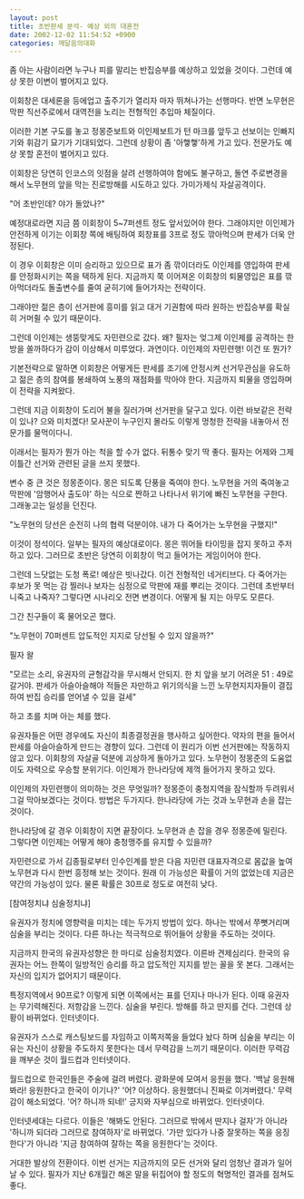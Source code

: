 ```yaml
---
layout: post
title: 초반판세 분석- 예상 외의 대혼전
date: 2002-12-02 11:54:52 +0900
categories: 깨달음의대화
---
```

좀 아는 사람이라면 누구나 피를 말리는 반집승부를 예상하고 있었을 것이다. 그런데 예상 못한 이변이 벌어지고 있다.
  

  
이회창은 대세론을 등에업고 출주기가 열리자 마자 뛰쳐나가는 선행마다. 반면 노무현은 막판 직선주로에서 대역전을 노리는 전형적인 추입마 체질이다.
  

  
이러한 기본 구도를 놓고 정몽준보트와 이인제보트가 턴 마크를 앞두고 선보이는 인빠지기와 휘감기 묘기가 기대되었다. 그런데 상황이 좀 '아&#54671;&#54671;'하게 가고 있다. 전문가도 예상 못할 혼전이 벌어지고 있다.
  

  
이회창은 당연히 인코스의 잇점을 살려 선행하여야 함에도 불구하고, 돌연 주로변경을 해서 노무현의 앞을 막는 진로방해를 시도하고 있다. 가미가제식 자살공격이다.
  

  
"어 초반인데? 야가 돌았나?"
  

  
예정대로라면 지금 쯤 이회창이 5~7퍼센트 정도 앞서있어야 한다. 그래야지만 이인제가 안전하게 이기는 이회창 쪽에 배팅하여 회창표를 3프로 정도 깎아먹으며 판세가 더욱 안정된다.
  

  
이 경우 이회창은 이미 승리하고 있으므로 표가 좀 깎이더라도 이인제를 영입하여 판세를 안정화시키는 쪽을 택하게 된다. 지금까지 쭉 이어져온 이회창의 퇴물영입은 표를 깎아먹더라도 돌출변수를 줄여 굳히기에 들어가자는 전략이다.
  

  
그래야만 젊은 층이 선거판에 흥미를 읽고 대거 기권함에 따라 원하는 반집승부를 확실히 거머쥘 수 있기 때문이다.
  

  
그런데 이인제는 생뚱맞게도 자민련으로 갔다. 왜? 필자는 엊그제 이인제를 공격하는 한 방을 쏠까하다가 감이 이상해서 미루었다. 과연이다. 이인제의 자민련행! 이건 또 뭔가?
  

  
기본전략으로 말하면 이회창은 어떻게든 판세를 조기에 안정시켜 선거무관심을 유도하고 젊은 층의 참여를 봉쇄하여 노풍의 재점화를 막아야 한다. 지금까지 퇴물을 영입하며 이 전략을 지켜왔다.
  

  
그런데 지금 이회창이 도리어 불을 질러가며 선거판을 달구고 있다. 이런 바보같은 전략이 있나? 으와 미치겠다! 모사꾼이 누구인지 몰라도 이렇게 멍청한 전략을 내놓아서 전문가를 물먹이다니.
  

  
이래서는 필자가 뭔가 아는 척을 할 수가 없다. 뒤통수 맞기 딱 좋다. 필자는 어제와 그제 이틀간 선거와 관련된 글을 쓰지 못했다.
  

  
변수 중 큰 것은 정몽준이다. 몽은 되도록 단풍을 죽여야 한다. 노무현을 거의 죽여놓고 막판에 '암행어사 출도야' 하는 식으로 짠하고 나타나서 위기에 빠진 노무현을 구한다. 그래놓고는 일성을 던진다.
  

  
"노무현의 당선은 순전히 나의 협력 덕분이야. 내가 다 죽어가는 노무현을 구했지!"
  

  
이것이 정석이다. 일부는 필자의 예상대로이다. 몽은 뛰어들 타이밍을 잡지 못하고 주저하고 있다. 그러므로 초반은 당연히 이회창이 먹고 들어가는 게임이어야 한다.
  

  
그런데 느닷없는 도청 폭로! 예상은 빗나갔다. 이건 전형적인 네거티브다. 다 죽어가는 후보가 못 먹는 감 찔러나 보자는 심정으로 막판에 재를 뿌리는 것이다. 그런데 초반부터 니죽고 나죽자? 그렇다면 시나리오 전면 변경이다. 어떻게 될 지는 아무도 모른다.
  

  
그간 친구들이 혹 물어오곤 했다.
  
"노무현이 70퍼센트 압도적인 지지로 당선될 수 있지 않을까?"
  
필자 왈
  
"모르는 소리, 유권자의 균형감각을 무시해서 안되지. 한 치 앞을 보기 어려운 51 : 49로 갈거야. 판세가 아슬아슬해야 적들은 자만하고 위기의식을 느낀 노무현지지자들이 결집하여 반집 승리를 얻어낼 수 있을 걸세"
  
하고 초를 치며 아는 체를 했다.
  

  
유권자들은 어떤 경우에도 자신이 최종결정권을 행사하고 싶어한다. 약자의 편을 들어서 판세를 아슬아슬하게 만드는 경향이 있다. 그런데 이 원리가 이번 선거판에는 작동하지 않고 있다. 이회창의 자살골 덕분에 괴상하게 돌아가고 있다. 노무현이 정몽준의 도움없이도 자력으로 우승할 분위기다. 이인제가 한나라당에 제꺽 들어가지 못하고 있다.
  

  
이인제의 자민련행이 의미하는 것은 무엇일까? 정몽준이 충청지역을 잠식할까 두려워서 그걸 막아보겠다는 것이다. 방법은 두가지다. 한나라당에 가는 것과 노무현과 손을 잡는 것이다.
  

  
한나라당에 갈 경우 이회창이 지면 끝장이다. 노무현과 손 잡을 경우 정몽준에 밀린다. 그렇다면 이인제는 어떻게 해야 충청맹주를 유지할 수 있을까?
  

  
자민련으로 가서 김종필로부터 인수인계를 받은 다음 자민련 대표자격으로 몸값을 높여 노무현과 다시 한번 흥정해 보는 것이다. 원래 이 가능성은 확률이 거의 없었는데 지금은 약간의 가능성이 있다. 물론 확률은 30프로 정도로 여전히 낮다.
  

  

  
[참여정치냐 심술정치냐]
  
유권자가 정치에 영향력을 미치는 데는 두가지 방법이 있다. 하나는 밖에서 쭈뼛거리며 심술을 부리는 것이다. 다른 하나는 적극적으로 뛰어들어 상황을 주도하는 것이다.
  

  
지금까지 한국의 유권자성향은 한 마디로 심술정치였다. 이른바 견제심리다. 한국의 유권자는 어느 한쪽이 일방적인 승리를 하고 압도적인 지지를 받는 꼴을 못 본다. 그래서는 자신의 입지가 없어지기 때문이다.
  

  
특정지역에서 90프로? 이렇게 되면 이쪽에서는 표를 던지나 마나가 된다. 이때 유권자는 무기력해진다. 저항감을 느낀다. 심술을 부린다. 방해를 하고 딴지를 건다. 그런데 상황이 바뀌었다. 인터넷이다.
  

  
유권자가 스스로 캐스팅보드를 자임하고 이쪽저쪽을 들었다 놨다 하며 심술을 부리는 이유는 자신이 상황을 주도하지 못한다는 데서 무력감을 느끼기 때문이다. 이러한 무력감을 깨부순 것이 월드컵과 인터넷이다.
  

  
월드컵으로 한국인들은 주술에 걸려 버렸다. 광화문에 모여서 응원을 했다. '백날 응원해봐라! 응원한다고 한국이 이기나?' '어? 이상하다. 응원했더니 진짜로 이겨버렸다.' 무력감이 해소되었다. '어? 하니까 되네!' 긍지와 자부심으로 바뀌었다. 인터넷이다.
  

  
인터넷세대는 다르다. 이들은 '해봐도 안된다. 그러므로 밖에서 딴지나 걸자'가 아니라 '하니까 되더라 그러므로 참여하자'로 바뀌었다. '가만 있다가 나중 잘못하는 쪽을 응징한다'가 아니라 '지금 참여하여 잘하는 쪽을 응원한다'는 것이다.
  

  
거대한 발상의 전환이다. 이번 선거는 지금까지의 모든 선거와 달리 엄청난 결과가 일어날 수 있다. 필자가 지난 6개월간 해온 말을 뒤집어야 할 정도의 혁명적인 결과를 점쳐도 좋다.